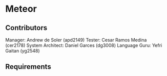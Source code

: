 # Meteor

## Contributors
Manager: Andrew de Soler (apd2149)
Tester: Cesar Ramos Medina (cer2178)
System Architect: Daniel Garces (dg3008)
Language Guru: Yefri Gaitan (yg2548)

## Requirements
